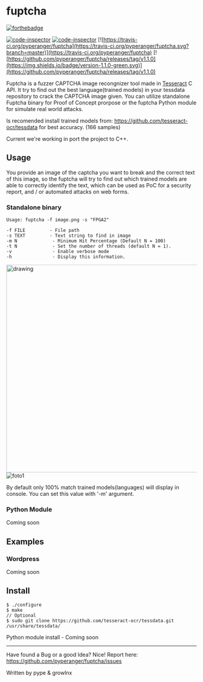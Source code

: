 # fuptcha
[![forthebadge](https://forthebadge.com/images/badges/made-with-c.svg)](http://forthebadge.com)

[![code-inspector](https://www.code-inspector.com/project/4758/score/svg)](https://www.code-inspector.com/)
[![code-inspector](https://www.code-inspector.com/project/4758/status/svg)](https://www.code-inspector.com/)
[![https://travis-ci.org/pyperanger/fuptcha](https://travis-ci.org/pyperanger/fuptcha.svg?branch=master)](https://travis-ci.org/pyperanger/fuptcha)
[![https://github.com/pyperanger/fuptcha/releases/tag/v1.1.0](https://img.shields.io/badge/version-1.1.0-green.svg)](https://github.com/pyperanger/fuptcha/releases/tag/v1.1.0)



Fuptcha is a fuzzer CAPTCHA image recongnizer tool made in [Tesseract](https://github.com/tesseract-ocr/) C API. It try to find out the best language(trained models) in your tessdata repository to crack the CAPTCHA image given. You can utilize standalone Fuptcha binary for Proof of Concept prorpose or the fuptcha Python module for simulate real world attacks.

Is recomended install trained models from: https://github.com/tesseract-ocr/tessdata for best accuracy. (166 samples)


Current we're working in port the project to C++.
## Usage
You provide an image of the captcha you want to break and the correct text of this image, so the fuptcha will try to find out which trained models are able to correctly identify the text, which can be used as PoC for a security report, and / or automated attacks on web forms.

### Standalone binary
```
Usage: fuptcha -f image.png -s "FPGA2"

-f FILE         - File path
-s TEXT         - Text string to find in image
-m N             - Minimum Hit Percentage (Default N = 100)
-t N             - Set the number of threads (default N = 1).
-v               - Enable verbose mode
-h               - Display this information.
```

<img src="example/demo1.gif" alt="drawing" width="550"/>![foto1](example/foto1.jpg)

By default only 100% match trained models(languages) will display in console. You can set this value with '-m' argument.
### Python Module
Coming soon

## Examples
### Wordpress
Coming soon

## Install

```
$ ./configure
$ make
// Optional
$ sudo git clone https://github.com/tesseract-ocr/tessdata.git /usr/share/tessdata/
```

Python module install - Coming soon

---
Have found a Bug or a good Idea? Nice! Report here: https://github.com/pyperanger/fuptcha/issues

Written by pype & growlnx
